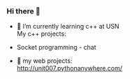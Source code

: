 ### Hi there 👋

- 🌱 I’m currently learning c++ at USN <br>
My c++ projects: <br>
- Socket programming - chat

- 🔭 my web projects: <br>
http://unit007.pythonanywhere.com/

<!--
**alxtca/alxtca** is a ✨ _special_ ✨ repository because its `README.md` (this file) appears on your GitHub profile.

Here are some ideas to get you started:

- 🔭 I’m currently working on ...
- 🌱 I’m currently learning ...
- 👯 I’m looking to collaborate on ...
- 🤔 I’m looking for help with ...
- 💬 Ask me about ...
- 📫 How to reach me: ...
- 😄 Pronouns: ...
- ⚡ Fun fact: ...
-->
